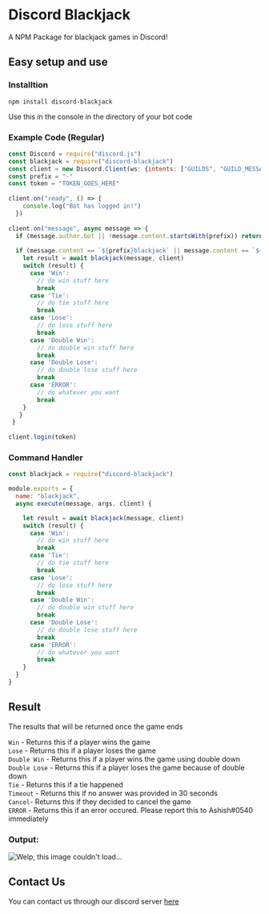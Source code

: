 # Discord Blackjack
A NPM Package for blackjack games in Discord!

## Easy setup and use

### Installtion
```
npm install discord-blackjack
```
Use this in the console in the directory of your bot code

### Example Code (Regular)
```js
const Discord = require("discord.js")
const blackjack = require("discord-blackjack")
const client = new Discord.Client(ws: {intents: ["GUILDS", "GUILD_MESSAGES", "GUILD_MESSAGE_REACTIONS"]})
const prefix = "-"
const token = "TOKEN_GOES_HERE"
 
client.on("ready", () => {
    console.log("Bot has logged in!")
  })
 
client.on("message", async message => {
  if (message.author.bot || !message.content.startsWith(prefix)) return
 
  if (message.content == `${prefix}blackjack` || message.content == `${prefix}bj`) {
    let result = await blackjack(message, client)
    switch (result) {
      case 'Win':
        // do win stuff here
        break
      case 'Tie':
        // do tie stuff here
        break
      case 'Lose':
        // do lose stuff here
        break
      case 'Double Win':
        // do double win stuff here
        break
      case 'Double Lose':
        // do double lose stuff here
        break
      case 'ERROR':
        // do whatever you want
        break
    }
   }
 }
 
client.login(token)
```

### Command Handler
```js
const blackjack = require("discord-blackjack")

module.exports = {
  name: "blackjack",
  async execute(message, args, client) {

    let result = await blackjack(message, client)
    switch (result) {
      case 'Win':
        // do win stuff here
        break
      case 'Tie':
        // do tie stuff here
        break
      case 'Lose':
        // do lose stuff here
        break
      case 'Double Win':
        // do double win stuff here
        break
      case 'Double Lose':
        // do double lose stuff here
        break
      case 'ERROR':
        // do whatever you want
        break
    }
  }
}
```

## Result
The results that will be returned once the game ends

`Win` - Returns this if a player wins the game<br>
`Lose` - Returns this if a player loses the game<br>
`Double Win` - Returns this if a player wins the game using double down<br>
`Double Lose` - Returns this if a player loses the game because of double down<br>
`Tie` - Returns this if a tie happened<br>
`Timeout` - Returns this if no answer was provided in 30 seconds<br>
`Cancel`- Returns this if they decided to cancel the game<br>
`ERROR` - Returns this if an error occured. Please report this to Ashish#0540 immediately<br>

### Output:
<img src="https://media.discordapp.net/attachments/842065905529651201/848458284222382081/unknown.png?width=278&height=473" alt="Welp, this image couldn't load...">

## Contact Us
You can contact us through our discord server [here](https://discord.gg/DcC4xFfTnB)
